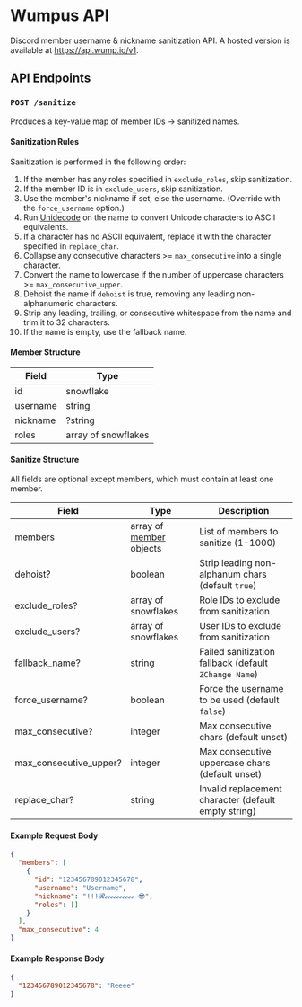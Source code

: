 # Wumpus API

Discord member username & nickname sanitization API. A hosted version is available at https://api.wump.io/v1.

## API Endpoints

### `POST /sanitize`

Produces a key-value map of member IDs → sanitized names.

#### Sanitization Rules

Sanitization is performed in the following order:

1. If the member has any roles specified in `exclude_roles`, skip sanitization.
2. If the member ID is in `exclude_users`, skip sanitization.
3. Use the member's nickname if set, else the username. (Override with the `force_username` option.)
4. Run [Unidecode](https://pypi.org/project/Unidecode/) on the name to convert Unicode characters to ASCII equivalents.
5. If a character has no ASCII equivalent, replace it with the character specified in `replace_char`.
6. Collapse any consecutive characters >= `max_consecutive` into a single character.
7. Convert the name to lowercase if the number of uppercase characters >= `max_consecutive_upper`.
8. Dehoist the name if `dehoist` is true, removing any leading non-alphanumeric characters.
9. Strip any leading, trailing, or consecutive whitespace from the name and trim it to 32 characters.
10. If the name is empty, use the fallback name.

#### Member Structure

| Field    | Type                |
| -------- | ------------------- |
| id       | snowflake           |
| username | string              |
| nickname | ?string             |
| roles    | array of snowflakes |

#### Sanitize Structure

All fields are optional except members, which must contain at least one member.

| Field                  | Type                                         | Description                                           |
| ---------------------- | -------------------------------------------- | ----------------------------------------------------- |
| members                | array of [member](#member-structure) objects | List of members to sanitize (1-1000)                  |
| dehoist?               | boolean                                      | Strip leading non-alphanum chars (default `true`)     |
| exclude_roles?         | array of snowflakes                          | Role IDs to exclude from sanitization                 |
| exclude_users?         | array of snowflakes                          | User IDs to exclude from sanitization                 |
| fallback_name?         | string                                       | Failed sanitization fallback (default `ZChange Name`) |
| force_username?        | boolean                                      | Force the username to be used (default `false`)       |
| max_consecutive?       | integer                                      | Max consecutive chars (default unset)                 |
| max_consecutive_upper? | integer                                      | Max consecutive uppercase chars (default unset)       |
| replace_char?          | string                                       | Invalid replacement character (default empty string)  |

#### Example Request Body

```json
{
  "members": [
    {
      "id": "123456789012345678",
      "username": "Username",
      "nickname": "!!!𝓡𝓮𝓮𝓮𝓮𝓮𝓮𝓮𝓮𝓮𝓮 😎",
      "roles": []
    }
  ],
  "max_consecutive": 4
}
```

#### Example Response Body

```json
{
  "123456789012345678": "Reeee"
}
```
